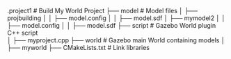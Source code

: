 .project1                          # Build My World Project 
├── model                          # Model files 
│   ├── projbuilding
│   │   ├── model.config
│   │   ├── model.sdf
│   ├── mymodel2
│   │   ├── model.config
│   │   ├── model.sdf
├── script                         # Gazebo World plugin C++ script      
│   ├── myproject.cpp
├── world                          # Gazebo main World containing models 
│   ├── myworld
├── CMakeLists.txt                 # Link libraries  
